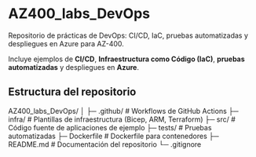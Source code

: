 # AZ400_labs_DevOps
Repositorio de prácticas de DevOps: CI/CD, IaC, pruebas automatizadas y despliegues en Azure para AZ-400.

Incluye ejemplos de **CI/CD**, **Infraestructura como Código (IaC)**, **pruebas automatizadas** y despliegues en **Azure**.

## Estructura del repositorio

AZ400_labs_DevOps/
│
├─ .github/ # Workflows de GitHub Actions
├─ infra/ # Plantillas de infraestructura (Bicep, ARM, Terraform)
├─ src/ # Código fuente de aplicaciones de ejemplo
├─ tests/ # Pruebas automatizadas
├─ Dockerfile # Dockerfile para contenedores
├─ README.md # Documentación del repositorio
└─ .gitignore
